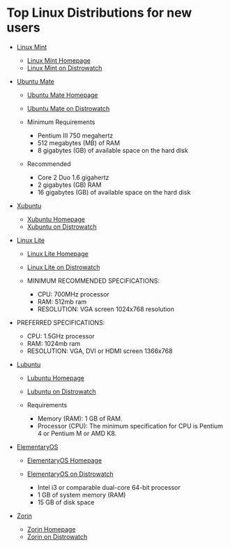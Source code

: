 # Top Linux Distributions for new users

-   [Linux Mint](http://xmetal.x10.mx/linuxHQ/distros/ubuntu/linuxMint.php)

    -   [Linux Mint Homepage](https://www.linuxmint.com/)
    -   [Linux Mint on Distrowatch](http://distrowatch.com/mint%22)

-   [Ubuntu Mate](http://xmetal.x10.mx/linuxHQ/distros/ubuntu/ubuntuMate.php)

    -   [Ubuntu Mate Homepage](https://ubuntu-mate.org/)
    -   [Ubuntu Mate on Distrowatch](http://distrowatch.com/table.php?distribution=ubuntumate)

    -   Minimum Requirements

        -   Pentium III 750 megahertz
        -   512 megabytes (MB) of RAM
        -   8 gigabytes (GB) of available space on the hard disk

    -   Recommended

        -   Core 2 Duo 1.6 gigahertz
        -   2 gigabytes (GB) RAM
        -   16 gigabytes (GB) of available space on the hard disk

-   [Xubuntu](http://xmetal.x10.mx/linuxHQ/distros/ubuntu/xubuntu.php)

    -   [Xubuntu Homepage](http://xubuntu.org/)
    -   [Xubuntu on Distrowatch](http://distrowatch.com/table.php?distribution=xubuntu)

-   [Linux Lite](http://xmetal.x10.mx/linuxHQ/distros/ubuntu/linuxLite.php)

    -   [Linux Lite Homepage](http://www.linuxliteos.com/)
    -   [Linux Lite on Distrowatch](http://distrowatch.com/table.php?distribution=lite)

    -   MINIMUM RECOMMENDED SPECIFICATIONS:

        -   CPU: 700MHz processor
        -   RAM: 512mb ram
        -   RESOLUTION: VGA screen 1024x768 resolution

-   PREFERRED SPECIFICATIONS:

    -   CPU: 1.5GHz processor
    -   RAM: 1024mb ram
    -   RESOLUTION: VGA, DVI or HDMI screen 1366x768

-   [Lubuntu](http://xmetal.x10.mx/linuxHQ/distros/ubuntu/lubuntu.php)

    -   [Lubuntu Homepage](http://lubuntu.net/)
    -   [Lubuntu on Distrowatch](http://distrowatch.com/table.php?distribution=lubuntu)

    -   Requirements

        -   Memory (RAM): 1 GB of RAM.
        -   Processor (CPU): The minimum specification for CPU is Pentium 4 or Pentium M or AMD K8.

-   [ElementaryOS](http://xmetal.x10.mx/linuxHQ/distros/ubuntu/elementaryOS.php)

    -   [ElementaryOS Homepage](http://elementary.io/)
    -   [ElementaryOS on Distrowatch](http://distrowatch.com/table.php?distribution=elementary)

        -   Intel i3 or comparable dual-core 64-bit processor
        -   1 GB of system memory (RAM)
        -   15 GB of disk space

-   [Zorin](http://xmetal.x10.mx/linuxHQ/distros/ubuntu/zorin.php)

    -   [Zorin Homepage](http://www.zorin-os.com/)
    -   [Zorin on Distrowatch](http://distrowatch.com/table.php?distribution=zorin)
